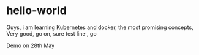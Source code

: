 # hello-world
Guys, i am learning Kubernetes and docker, the most promising concepts, Very good, go on, sure
test line , go

Demo on 28th May